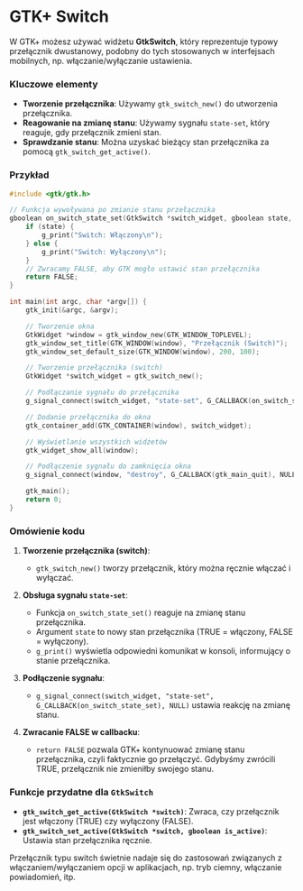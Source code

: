 # GTK+ Switch

W GTK+ możesz używać widżetu **GtkSwitch**, który reprezentuje typowy przełącznik dwustanowy, podobny do tych stosowanych w interfejsach mobilnych, np. włączanie/wyłączanie ustawienia.

### Kluczowe elementy

- **Tworzenie przełącznika**: Używamy `gtk_switch_new()` do utworzenia przełącznika.
- **Reagowanie na zmianę stanu**: Używamy sygnału `state-set`, który reaguje, gdy przełącznik zmieni stan.
- **Sprawdzanie stanu**: Można uzyskać bieżący stan przełącznika za pomocą `gtk_switch_get_active()`.

### Przykład

```c
#include <gtk/gtk.h>

// Funkcja wywoływana po zmianie stanu przełącznika
gboolean on_switch_state_set(GtkSwitch *switch_widget, gboolean state, gpointer user_data) {
    if (state) {
        g_print("Switch: Włączony\n");
    } else {
        g_print("Switch: Wyłączony\n");
    }
    // Zwracamy FALSE, aby GTK mogło ustawić stan przełącznika
    return FALSE;
}

int main(int argc, char *argv[]) {
    gtk_init(&argc, &argv);

    // Tworzenie okna
    GtkWidget *window = gtk_window_new(GTK_WINDOW_TOPLEVEL);
    gtk_window_set_title(GTK_WINDOW(window), "Przełącznik (Switch)");
    gtk_window_set_default_size(GTK_WINDOW(window), 200, 100);

    // Tworzenie przełącznika (switch)
    GtkWidget *switch_widget = gtk_switch_new();

    // Podłączanie sygnału do przełącznika
    g_signal_connect(switch_widget, "state-set", G_CALLBACK(on_switch_state_set), NULL);

    // Dodanie przełącznika do okna
    gtk_container_add(GTK_CONTAINER(window), switch_widget);

    // Wyświetlanie wszystkich widżetów
    gtk_widget_show_all(window);

    // Podłączenie sygnału do zamknięcia okna
    g_signal_connect(window, "destroy", G_CALLBACK(gtk_main_quit), NULL);

    gtk_main();
    return 0;
}
```

### Omówienie kodu

1. **Tworzenie przełącznika (switch)**:
   - `gtk_switch_new()` tworzy przełącznik, który można ręcznie włączać i wyłączać.

2. **Obsługa sygnału `state-set`**:
   - Funkcja `on_switch_state_set()` reaguje na zmianę stanu przełącznika.
   - Argument `state` to nowy stan przełącznika (TRUE = włączony, FALSE = wyłączony).
   - `g_print()` wyświetla odpowiedni komunikat w konsoli, informujący o stanie przełącznika.

3. **Podłączenie sygnału**:
   - `g_signal_connect(switch_widget, "state-set", G_CALLBACK(on_switch_state_set), NULL)` ustawia reakcję na zmianę stanu.

4. **Zwracanie FALSE w callbacku**:
   - `return FALSE` pozwala GTK+ kontynuować zmianę stanu przełącznika, czyli faktycznie go przełączyć. Gdybyśmy zwrócili TRUE, przełącznik nie zmieniłby swojego stanu.

### Funkcje przydatne dla `GtkSwitch`

- **`gtk_switch_get_active(GtkSwitch *switch)`**: Zwraca, czy przełącznik jest włączony (TRUE) czy wyłączony (FALSE).
- **`gtk_switch_set_active(GtkSwitch *switch, gboolean is_active)`**: Ustawia stan przełącznika ręcznie.

Przełącznik typu switch świetnie nadaje się do zastosowań związanych z włączaniem/wyłączaniem opcji w aplikacjach, np. tryb ciemny, włączanie powiadomień, itp.
